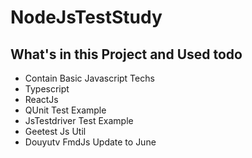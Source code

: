 # NodeJsTestStudy
## What's in this Project and Used todo
* Contain Basic Javascript Techs
* Typescript
* ReactJs
* QUnit Test Example
* JsTestdriver Test Example
* Geetest Js Util
* Douyutv FmdJs Update to June
